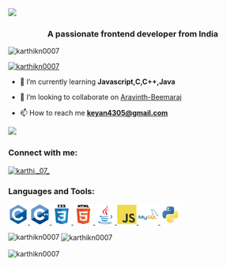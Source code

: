   <img src="https://readme-typing-svg.herokuapp.com/?font=Righteous&size=35&center=true&vCenter=true&width=1000&height=70&duration=4000&lines=Hi+There!+👋;+I'm+Karthi+Keyan+🚀...+!;" />
<h3 align="center">A passionate frontend developer from India</h3>

<p align="left"> <img src="https://komarev.com/ghpvc/?username=karthikn0007&label=Profile%20views&color=0e75b6&style=flat" alt="karthikn0007" /> </p>

<p align="left"> <a href="https://github.com/ryo-ma/github-profile-trophy"><img src="https://github-profile-trophy.vercel.app/?username=karthikn0007" alt="karthikn0007" /></a> </p>

- 🌱 I’m currently  learning **Javascript,C,C++,Java**

- 👯 I’m looking to collaborate on [Aravinth-Beemaraj](https://github.com/Aravinth-Beemaraj/Javascripts-projects-.git)

- 📫 How to reach me **keyan4305@gmail.com**
<img src="https://cdna.artstation.com/p/assets/images/images/028/102/058/original/pixel-jeff-matrix-s.gif?1593487263 ">
<h3 align="left">Connect with me:</h3>
<p align="left">
<a href="https://instagram.com/karthi._07_" target="blank"><img align="center" src="https://raw.githubusercontent.com/rahuldkjain/github-profile-readme-generator/master/src/images/icons/Social/instagram.svg" alt="karthi._07_" height="30" width="40" /></a>
</p>

<h3 align="left">Languages and Tools:</h3>
<p align="left"> <a href="https://www.cprogramming.com/" target="_blank" rel="noreferrer"> <img src="https://raw.githubusercontent.com/devicons/devicon/master/icons/c/c-original.svg" alt="c" width="40" height="40"/> </a> <a href="https://www.w3schools.com/cpp/" target="_blank" rel="noreferrer"> <img src="https://raw.githubusercontent.com/devicons/devicon/master/icons/cplusplus/cplusplus-original.svg" alt="cplusplus" width="40" height="40"/> </a> <a href="https://www.w3schools.com/css/" target="_blank" rel="noreferrer"> <img src="https://raw.githubusercontent.com/devicons/devicon/master/icons/css3/css3-original-wordmark.svg" alt="css3" width="40" height="40"/> </a> <a href="https://www.w3.org/html/" target="_blank" rel="noreferrer"> <img src="https://raw.githubusercontent.com/devicons/devicon/master/icons/html5/html5-original-wordmark.svg" alt="html5" width="40" height="40"/> </a> <a href="https://www.java.com" target="_blank" rel="noreferrer"> <img src="https://raw.githubusercontent.com/devicons/devicon/master/icons/java/java-original.svg" alt="java" width="40" height="40"/> </a> <a href="https://developer.mozilla.org/en-US/docs/Web/JavaScript" target="_blank" rel="noreferrer"> <img src="https://raw.githubusercontent.com/devicons/devicon/master/icons/javascript/javascript-original.svg" alt="javascript" width="40" height="40"/> </a> <a href="https://www.mysql.com/" target="_blank" rel="noreferrer"> <img src="https://raw.githubusercontent.com/devicons/devicon/master/icons/mysql/mysql-original-wordmark.svg" alt="mysql" width="40" height="40"/> </a> <a href="https://www.python.org" target="_blank" rel="noreferrer"> <img src="https://raw.githubusercontent.com/devicons/devicon/master/icons/python/python-original.svg" alt="python" width="40" height="40"/> </a> </p>

<p><img align="left" src="https://github-readme-stats.vercel.app/api/top-langs?username=karthikn0007&show_icons=true&locale=en&layout=compact" alt="karthikn0007" /></p>

<p>&nbsp;<img align="center" src="https://github-readme-stats.vercel.app/api?username=karthikn0007&show_icons=true&locale=en" alt="karthikn0007" /></p>

<p><img align="center" src="https://github-readme-streak-stats.herokuapp.com/?user=karthikn0007&" alt="karthikn0007" /></p>
